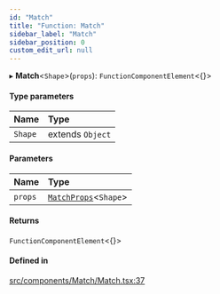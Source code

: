 ```yaml
---
id: "Match"
title: "Function: Match"
sidebar_label: "Match"
sidebar_position: 0
custom_edit_url: null
---
```


▸ **Match**<`Shape`\>(`props`): `FunctionComponentElement`<{}\>

#### Type parameters

| Name | Type |
| :------ | :------ |
| `Shape` | extends `Object` |

#### Parameters

| Name | Type |
| :------ | :------ |
| `props` | [`MatchProps`](../interfaces/MatchProps)<`Shape`\> |

#### Returns

`FunctionComponentElement`<{}\>

#### Defined in

[src/components/Match/Match.tsx:37](https://github.com/ythecombinator/react-matchez/blob/e837130/src/components/Match/Match.tsx#L37)
